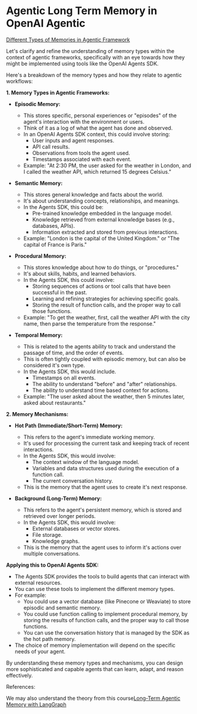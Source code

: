 # Agentic Long Term Memory in OpenAI Agentic 

[Different Types of Memories in Agentic Framework](https://www.linkedin.com/pulse/different-types-memories-agentic-framework-gourav-g--shdxc/)

Let's clarify and refine the understanding of memory types within the context of agentic frameworks, specifically with an eye towards how they might be implemented using tools like the OpenAI Agents SDK.

Here's a breakdown of the memory types and how they relate to agentic workflows:

**1. Memory Types in Agentic Frameworks:**

* **Episodic Memory:**
    * This stores specific, personal experiences or "episodes" of the agent's interaction with the environment or users.
    * Think of it as a log of what the agent has done and observed.
    * In an OpenAI Agents SDK context, this could involve storing:
        * User inputs and agent responses.
        * API call results.
        * Observations from tools the agent used.
        * Timestamps associated with each event.
    * Example: "At 2:30 PM, the user asked for the weather in London, and I called the weather API, which returned 15 degrees Celsius."

* **Semantic Memory:**
    * This stores general knowledge and facts about the world.
    * It's about understanding concepts, relationships, and meanings.
    * In the Agents SDK, this could be:
        * Pre-trained knowledge embedded in the language model.
        * Knowledge retrieved from external knowledge bases (e.g., databases, APIs).
        * Information extracted and stored from previous interactions.
    * Example: "London is the capital of the United Kingdom." or "The capital of France is Paris."

* **Procedural Memory:**
    * This stores knowledge about how to do things, or "procedures."
    * It's about skills, habits, and learned behaviors.
    * In the Agents SDK, this could involve:
        * Storing sequences of actions or tool calls that have been successful in the past.
        * Learning and refining strategies for achieving specific goals.
        * Storing the result of function calls, and the proper way to call those functions.
    * Example: "To get the weather, first, call the weather API with the city name, then parse the temperature from the response."

* **Temporal Memory:**
    * This is related to the agents ability to track and understand the passage of time, and the order of events.
    * This is often tightly coupled with episodic memory, but can also be considered it's own type.
    * In the Agents SDK, this would include.
        * Timestamps on all events.
        * The ability to understand "before" and "after" relationships.
        * The ability to understand time based context for actions.
    * Example: "The user asked about the weather, then 5 minutes later, asked about restaurants."

**2. Memory Mechanisms:**

* **Hot Path (Immediate/Short-Term) Memory:**
    * This refers to the agent's immediate working memory.
    * It's used for processing the current task and keeping track of recent interactions.
    * In the Agents SDK, this would involve:
        * The context window of the language model.
        * Variables and data structures used during the execution of a function call.
        * The current conversation history.
    * This is the memory that the agent uses to create it's next response.

* **Background (Long-Term) Memory:**
    * This refers to the agent's persistent memory, which is stored and retrieved over longer periods.
    * In the Agents SDK, this would involve:
        * External databases or vector stores.
        * File storage.
        * Knowledge graphs.
    * This is the memory that the agent uses to inform it's actions over multiple conversations.

**Applying this to OpenAI Agents SDK:**

* The Agents SDK provides the tools to build agents that can interact with external resources.
* You can use these tools to implement the different memory types.
* For example:
    * You could use a vector database (like Pinecone or Weaviate) to store episodic and semantic memory.
    * You could use function calling to implement procedural memory, by storing the results of function calls, and the proper way to call those functions.
    * You can use the conversation history that is managed by the SDK as the hot path memory.
* The choice of memory implementation will depend on the specific needs of your agent.

By understanding these memory types and mechanisms, you can design more sophisticated and capable agents that can learn, adapt, and reason effectively.


References:

We may also understand the theory from this course[Long-Term Agentic Memory with LangGraph](https://www.deeplearning.ai/short-courses/long-term-agentic-memory-with-langgraph/)
